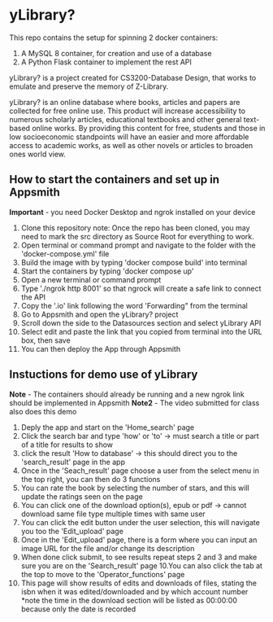 # yLibrary? 

This repo contains the setup for spinning 2 docker containers:
  1. A MySQL 8 container, for creation and use of a database
  2. A Python Flask container to implement the rest API

yLibrary? is a project created for CS3200-Database Design, that works to emulate and preserve the memory of Z-Library.

yLibrary? is an online database where books, articles and papers are collected for free online use. 
This product will increase accessibility to numerous scholarly articles, educational textbooks and other general text-based online works. 
By providing this content for free, students and those in low socioeconomic standpoints will have an easier and more affordable 
access to academic works, as well as other novels or articles to broaden ones world view.
  
## How to start the containers and set up in Appsmith
**Important** - you need Docker Desktop and ngrok installed on your device

  1. Clone this repository
  note: Once the repo has been cloned, you may need to mark the src directory as Source Root for everything to work.
  2. Open terminal or command prompt and navigate to the folder with the 'docker-compose.yml' file
  3. Build the image with by typing 'docker compose build' into terminal
  4. Start the containers by typing 'docker compose up'
  5. Open a new terminal or command prompt
  6. Type './ngrok http 8001' so that ngrock will create a safe link to connect the API
  7. Copy the '.io' link following the word 'Forwarding" from the terminal
  8. Go to Appsmith and open the yLibrary? project
  9. Scroll down the side to the Datasources section and select yLibrary API
  10. Select edit and paste the link that you copied from terminal into the URL box, then save
  11. You can then deploy the App through Appsmith

## Instuctions for demo use of yLibrary
**Note** - The containers should already be running and a new ngrok link should be implemented in Appsmith
**Note2** - The video submitted for class also does this demo

  1. Deply the app and start on the 'Home_search' page
  2. Click the search bar and type 'how' or 'to' -> must search a title or part of a title for results to show
  3. click the result 'How to database' -> this should direct you to the 'search_result' page in the app
  4. Once in the 'Seach_result' page choose a user from the select menu in the top right, you can then do 3 functions
  5. You can rate the book by selecting the number of stars, and this will update the ratings seen on the page
  6. You can click one of the download option(s), epub or pdf -> cannot download same file type multiple times with same user
  7. You can click the edit button under the user selection, this will navigate you too the 'Edit_upload' page
  8. Once in the 'Edit_upload' page, there is a form where you can input an image URL for the file and/or change its description
  9. When done click submit, to see results repeat steps 2 and 3 and make sure you are on the 'Search_result' page
  10.You can also click the tab at the top to move to the 'Operator_functions' page
  11. This page will show results of edits and downloads of files, stating the isbn when it was edited/downloaded and by which account number
  *note the time in the download section will be listed as 00:00:00 because only the date is recorded
  
  


